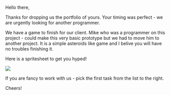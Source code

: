 Hello there, 

Thanks for dropping us the portfolio of yours. Your timing was perfect - we are urgently looking for another programmer.

We have a game to finish for our client. Mike who was a programmer on this project - could make this very basic prototype but we had to move him to another project. It is a simple asteroids like game and I belive you will have no troubles finishing it.

Here is a spritesheet to get you hyped!

<img src="http://i.imgur.com/XCCzd6f.png">

If you are fancy to work with us - pick the first task from the list to the right.

Cheers!